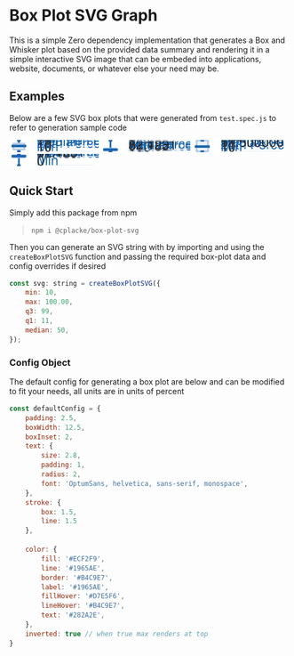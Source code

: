 # Box Plot SVG Graph
This is a simple Zero dependency implementation that generates a Box and Whisker plot based on the provided data summary and rendering it in a simple interactive SVG image that can be embeded into applications, website, documents, or whatever else your need may be.

## Examples
Below are a few SVG box plots that were generated from `test.spec.js` to refer to generation sample code

<img style="background-color: #fff;" src="./samples/box-plot-example.svg">
<img style="background-color: #fff;" src="./samples/box-plot-test-scores.svg">
<img style="background-color: #fff;" src="./samples/box-plot-full-range.svg">
<img style="background-color: #fff;" src="./samples/box-plot-min-on-top.svg">

## Quick Start

Simply add this package from npm 

> `npm i @cplacke/box-plot-svg`

Then you can generate an SVG string with by importing and using the `createBoxPlotSVG` function and passing the required box-plot data and config overrides if desired

```js
const svg: string = createBoxPlotSVG({
    min: 10,
    max: 100.00,
    q3: 99,
    q1: 11,
    median: 50,
});
```

### Config Object
The default config for generating a box plot are below and can be modified to fit your needs, all units are in units of percent

```js
const defaultConfig = {
    padding: 2.5,
    boxWidth: 12.5,
    boxInset: 2,
    text: {
        size: 2.8,
        padding: 1,
        radius: 2,
        font: 'OptumSans, helvetica, sans-serif, monospace',
    },
    stroke: {
        box: 1.5,
        line: 1.5
    },

    color: {
        fill: '#ECF2F9',
        line: '#1965AE',
        border: '#B4C9E7',
        label: '#1965AE',
        fillHover: '#D7E5F6',
        lineHover: '#B4C9E7',
        text: '#282A2E',
    },
    inverted: true // when true max renders at top
}
```